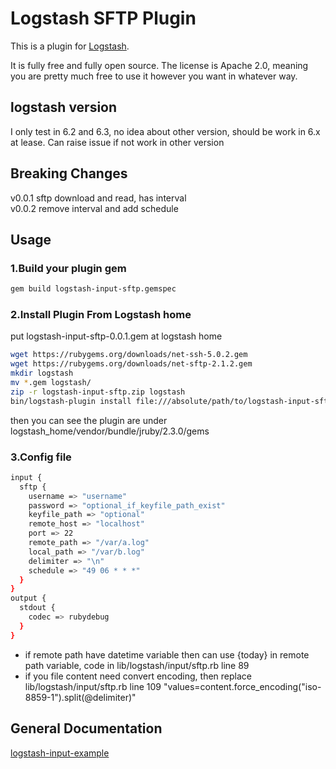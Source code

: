 # Logstash SFTP Plugin

<!--[![Travis Build Status](https://travis-ci.org/yuxuanh/logstash-input-sftp.svg)](https://travis-ci.org/yuxuanh/logstash-input-sftp)-->

This is a plugin for [Logstash](https://github.com/elastic/logstash).

It is fully free and fully open source. The license is Apache 2.0, meaning you are pretty much free to use it however you want in whatever way.

## logstash version
I only test in 6.2 and 6.3, no idea about other version, should be work in 6.x at lease. Can raise issue if not work in other version

## Breaking Changes
v0.0.1 sftp download and read, has interval  
v0.0.2 remove interval and add schedule  

## Usage

### 1.Build your plugin gem
```sh
gem build logstash-input-sftp.gemspec
```

### 2.Install Plugin From Logstash home
put logstash-input-sftp-0.0.1.gem at logstash home
```sh
wget https://rubygems.org/downloads/net-ssh-5.0.2.gem
wget https://rubygems.org/downloads/net-sftp-2.1.2.gem
mkdir logstash
mv *.gem logstash/
zip -r logstash-input-sftp.zip logstash
bin/logstash-plugin install file:///absolute/path/to/logstash-input-sftp.zip
```
then you can see the plugin are under logstash_home/vendor/bundle/jruby/2.3.0/gems

### 3.Config file
```sh
input {
  sftp {
    username => "username"
    password => "optional_if_keyfile_path_exist"
    keyfile_path => "optional"
    remote_host => "localhost"
    port => 22
    remote_path => "/var/a.log"
    local_path => "/var/b.log"
    delimiter => "\n"
    schedule => "49 06 * * *"
  }
}
output {
  stdout {
    codec => rubydebug
  }
}
```
 - if remote path have datetime variable then can use {today} in remote path variable, code in lib/logstash/input/sftp.rb line 89
 - if you file content need convert encoding, then replace lib/logstash/input/sftp.rb line 109 "values=content.force_encoding("iso-8859-1").split(@delimiter)"
## General Documentation

[logstash-input-example](https://github.com/logstash-plugins/logstash-input-example)
